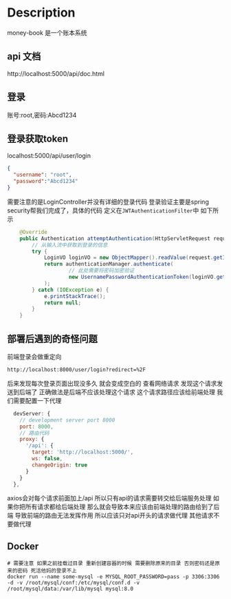 # Description

money-book 是一个账本系统


## api 文档
http://localhost:5000/api/doc.html

## 登录
账号:root,密码:Abcd1234

## 登录获取token
localhost:5000/api/user/login

```json
{
  "username": "root",
  "password":"Abcd1234"
}
```
需要注意的是LoginController并没有详细的登录代码
登录验证主要是spring security帮我们完成了，具体的代码
定义在`JWTAuthenticationFilter`中
如下所示

```java
    @Override
    public Authentication attemptAuthentication(HttpServletRequest request, HttpServletResponse response) throws AuthenticationException {
        // 从输入流中获取到登录的信息
        try {
            LoginVO loginVO = new ObjectMapper().readValue(request.getInputStream(), LoginVO.class);
            return authenticationManager.authenticate(
                    // 此处需要将密码加密验证
                    new UsernamePasswordAuthenticationToken(loginVO.getUsername(), loginVO.getPassword())
            );
        } catch (IOException e) {
            e.printStackTrace();
            return null;
        }
    }
```


## 部署后遇到的奇怪问题

前端登录会做重定向

`http://localhost:8000/user/login?redirect=%2F`

后来发现每次登录页面出现没多久 就会变成空白的
查看网络请求 发现这个请求发送到后端了
正确做法是后端不应该处理这个请求
这个请求路径应该给前端处理
我们需要配置一下代理

```js
  devServer: {
    // development server port 8000
    port: 8000,
    // 路由代码
    proxy: {
      '/api': {
        target: 'http://localhost:5000/',
        ws: false,
        changeOrigin: true
      }
    }
  },
```
axios会对每个请求前面加上/api
所以只有api的请求需要转交给后端服务处理
如果你把所有请求都给后端处理
那么就会导致本来应该由前端处理的路由给到了后端
导致前端的路由无法发挥作用
所以应该只对api开头的请求做代理 其他请求不要做代理


## Docker
```
# 需要注意 如果之前挂载过目录 重新创建容器的时候 需要删除原来的目录 否则密码还是原来的密码 死活他妈的登录不上
docker run --name some-mysql -e MYSQL_ROOT_PASSWORD=pass -p 3306:3306 -d -v /root/mysql/conf:/etc/mysql/conf.d -v /root/mysql/data:/var/lib/mysql mysql:8.0
```
